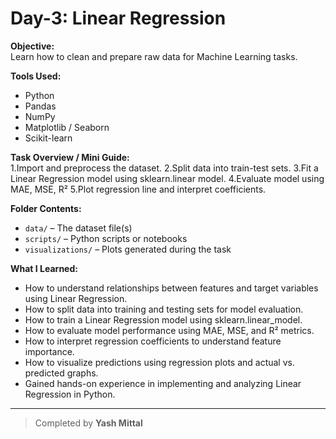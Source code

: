 # Day-3: Linear Regression

**Objective:**  
Learn how to clean and prepare raw data for Machine Learning tasks.

**Tools Used:**  
- Python  
- Pandas  
- NumPy  
- Matplotlib / Seaborn  
- Scikit-learn  

**Task Overview / Mini Guide:**  
1.Import and preprocess the dataset.
2.Split data into train-test sets.
3.Fit a Linear Regression model using sklearn.linear model.
4.Evaluate model using MAE, MSE, R²
5.Plot regression line and interpret coefficients.

**Folder Contents:**  
- `data/` – The dataset file(s)  
- `scripts/` – Python scripts or notebooks  
- `visualizations/` – Plots generated during the task  

**What I Learned:**  
- How to understand relationships between features and target variables using Linear Regression.
- How to split data into training and testing sets for model evaluation.
- How to train a Linear Regression model using sklearn.linear_model.
- How to evaluate model performance using MAE, MSE, and R² metrics.
- How to interpret regression coefficients to understand feature importance.
- How to visualize predictions using regression plots and actual vs. predicted graphs.
- Gained hands-on experience in implementing and analyzing Linear Regression in Python.

---
> Completed by **Yash Mittal**
